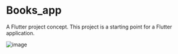 # Books_app

A Flutter project concept. This project is a starting point for a Flutter application.

![image](https://user-images.githubusercontent.com/83297358/119944830-6e865480-bf9d-11eb-9258-d4d01a7c881e.png)
